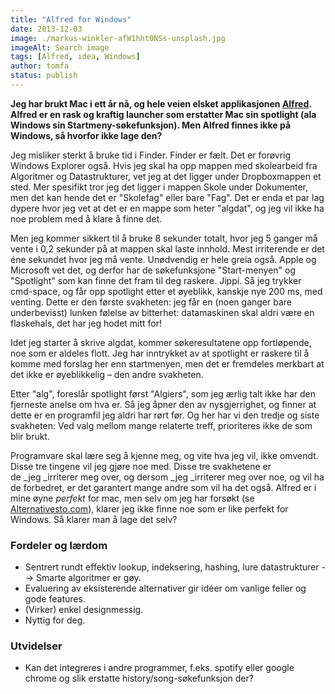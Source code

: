```yaml
---
title: "Alfred for Windows"
date: 2013-12-03
image: ./markus-winkler-afW1hht0NSs-unsplash.jpg
imageAlt: Search image
tags: [Alfred, idea, Windows]
author: tomfa
status: publish
---
```


**Jeg har brukt Mac i ett år nå, og hele veien elsket applikasjonen [Alfred](http://www.alfredapp.com/). Alfred er en rask og kraftig launcher som erstatter Mac sin spotlight (ala Windows sin Startmeny-søkefunksjon). Men Alfred finnes ikke på Windows, så hvorfor ikke lage den?** 

Jeg misliker sterkt å bruke tid i Finder. Finder er fælt. Det er forøvrig Windows Explorer også. Hvis jeg skal ha opp mappen med skolearbeid fra Algoritmer og Datastrukturer, vet jeg at det ligger under Dropboxmappen et sted. Mer spesifikt tror jeg det ligger i mappen Skole under Dokumenter, men det kan hende det er "Skolefag" eller bare "Fag". Det er enda et par lag dypere hvor jeg vet at det er en mappe som heter "algdat", og jeg vil ikke ha noe problem med å klare å finne det. 

Men jeg kommer sikkert til å bruke 8 sekunder totalt, hvor jeg 5 ganger må vente i 0,2 sekunder på at mappen skal laste innhold. Mest irriterende er det éne sekundet hvor jeg må vente. Unødvendig er hele greia også. Apple og Microsoft vet det, og derfor har de søkefunksjone "Start-menyen" og "Spotlight" som kan finne det fram til deg raskere. Jippi. Så jeg trykker cmd-space, og får opp spotlight etter et øyeblikk, kanskje nye 200 ms, med venting. Dette er den første svakheten: jeg får en (noen ganger bare underbevisst) lunken følelse av bitterhet: datamaskinen skal aldri være en flaskehals, det har jeg hodet mitt for! 

Idet jeg starter å skrive algdat, kommer søkeresultatene opp fortløpende, noe som er aldeles flott. Jeg har inntrykket av at spotlight er raskere til å komme med forslag her enn startmenyen, men det er fremdeles merkbart at det ikke er øyeblikkelig – den andre svakheten. 

Etter "alg", foreslår spotlight først "Algiers", som jeg ærlig talt ikke har den fjerneste anelse om hva er. Så jeg åpner den av nysgjerrighet, og finner at dette er en programfil jeg aldri har rørt før. Og her har vi den tredje og siste svakheten: Ved valg mellom mange relaterte treff, prioriteres ikke de som blir brukt. 

Programvare skal lære seg å kjenne meg, og vite hva jeg vil, ikke omvendt. Disse tre tingene vil jeg gjøre noe med. Disse tre svakhetene er de _jeg _irriterer meg over, og dersom _jeg _irriterer meg over noe, og vil ha de forbedret, er det garantert mange andre som vil ha det også. Alfred er i mine øyne _perfekt_ for mac, men selv om jeg har forsøkt (se [Alternativesto.com](http://alternativeto.net/software/alfred/)), klarer jeg ikke finne noe som er like perfekt for Windows. Så klarer man å lage det selv? 

### Fordeler og lærdom

*   Sentrert rundt effektiv lookup, indeksering, hashing, lure datastrukturer --> Smarte algoritmer er gøy.
*   Evaluering av eksisterende alternativer gir idéer om vanlige feller og gode features.
*   (Virker) enkel designmessig.
*   Nyttig for deg.

### Utvidelser

*   Kan det integreres i andre programmer, f.eks. spotify eller google chrome og slik erstatte history/song-søkefunksjon der?
